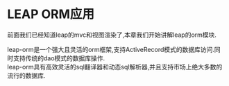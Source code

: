 # LEAP ORM应用
前面我们已经知道leap的mvc和视图渲染了,本章我们开始讲解leap的orm模块.

leap-orm是一个强大且灵活的orm框架,支持ActiveRecord模式的数据库访问.同时支持传统的dao模式的数据库操作.  
leap-orm具有高效灵活的sql翻译器和动态sql解析器,并且支持市场上绝大多数的流行的数据库.